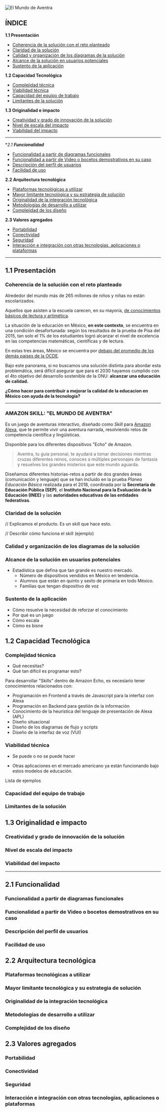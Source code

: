 
![El Mundo de Aventra](https://github.com/Jonhks/El-mundo-de-aventra/blob/master/docs/Aventra_logo-02.jpg?raw=true)


## ÍNDICE

**1.1 Presentación**

- [Coherencia de la solución con el reto planteado](#coherencia-de-la-soluci%C3%B3n-con-el-reto-planteado)
- [Claridad de la solución](#claridad-de-la-soluci%C3%B3n)
- [Calidad y organización de los diagramas de la solución](#calidad-y-organizaci%C3%B3n-de-los-diagramas-de-la-soluci%C3%B3n)
- [Alcance de la solución en usuarios potenciales](#alcance-de-la-soluci%C3%B3n-en-usuarios-potenciales)
- [Sustento de la aplicación](#sustento-de-la-aplicaci%C3%B3n)

**1.2 Capacidad Tecnológica**

* [Complejidad técnica](#complejidad-t%C3%A9cnica)
* [Viabilidad técnica](#viabilidad-t%C3%A9cnica)
* [Capacidad del equipo de trabajo](#capacidad-del-equipo-de-trabajo)
* [Limitantes de la solución](#limitantes-de-la-soluci%C3%B3n)
  
**1.3 Originalidad e impacto**

* [Creatividad y grado de innovación de la solución](#creatividad-y-grado-de-innovaci%C3%B3n-de-la-soluci%C3%B3n)
* [Nivel de escala del impacto](#nivel-de-escala-del-impacto)
* [Viabilidad del impacto](#viabilidad-del-impacto)

***

**2.1 **Funcionalidad***

* [Funcionalidad a partir de diagramas funcionales](#funcionalidad-a-partir-de-diagramas-funcionales)
* [Funcionalidad a partir de Video o bocetos demostrativos en su caso](#funcionalidad-a-partir-de-video-o-bocetos-demostrativos-en-su-caso)
* [Descripción del perfil de usuarios](#descripci%C3%B3n-del-perfil-de-usuarios)
* [Facilidad de uso](#facilidad-de-uso)

**2.2 Arquitectura tecnológica**

* [Plataformas tecnológicas a utilizar](#plataformas-tecnol%C3%B3gicas-a-utilizar)
* [Mayor limitante tecnológica y su estrategia de solución](#mayor-limitante-tecnol%C3%B3gica-y-su-estrategia-de-soluci%C3%B3n)
* [Originalidad de la integración tecnológica](#originalidad-de-la-integraci%C3%B3n-tecnol%C3%B3gica)
* [Metodologías de desarrollo a utilizar](#metodolog%C3%ADas-de-desarrollo-a-utilizar)
* [Complejidad de los diseño](#complejidad-de-los-dise%C3%B1o)

**2.3 Valores agregados**

* [Portabilidad](#portabilidad)
* [Conectividad](#conectividad)
* [Seguridad](#seguridad)
* [Interacción e integración con otras tecnologías, aplicaciones o plataformas](#interacci%C3%B3n-e-integraci%C3%B3n-con-otras-tecnolog%C3%ADas-aplicaciones-o-plataformas)

***

## **1.1 Presentación**

### Coherencia de la solución con el reto planteado

Alrededor del mundo más de 265 millones de niños y niñas no están escolarizados.

Aquellos que asisten a la escuela carecen, en su mayoría, [de conocimientos básicos de lectura y artimética](https://www.un.org/sustainabledevelopment/es/education/).

La situación de la educación en México, **en este contexto**, se encuentra en una condición desafortunada: según los resultados de la prueba de Pisa del 2015, tan solo el 1% de los estudiantes logró alcanzar el nivel de excelencia en las competencias matemáticas, científicas y de lectura. 

En estas tres áreas, México se encuentra por [debajo del promedio de los demás países de la OCDE](https://www.oecd.org/pisa/PISA-2015-Mexico-ESP.pdf). 

Bajo este panorama, si no buscamos una solución distinta para abordar esta problemática, será difícil asegurar que para el 2030 hayamos cumplido con el 4to objetivo del desarrollo sostenible de la ONU: **alcanzar una educación de calidad.** 

**¿Cómo hacer para contribuir a mejorar la calidad de la educacion en México con ayuda de la tecnología?**

***

### **AMAZON SKILL: "EL MUNDO DE AVENTRA"**

Es un juego de aventuras interactivo, diseñado como _Skill_ para [Amazon Alexa](https://developer.amazon.com/es/alexa), que te permite vivir una aventura narrada, resolviendo retos de competencia científica y lingüísticas. 

Disponible para los diferentes dispositivos "Echo" de Amazon.

> Aventra, tu guía personal, te ayudará a tomar decisiones mientras cruzas diferentes reinos, conoces a múltiples personajes de fantasía y resuelves los grandes misterios que este mundo aguarda.

Diseñamos diferentes historias-retos a partir de dos grandes áreas (comunicación y lenguaje) que se han incluido en la prueba _Planea Educación Básica_ realizada para el 2018, coordinada por la **Secretaría de Educación Pública (SEP)**, el **Instituto Nacional para la Evaluación de la Educación (INEE)** y las **autoridades educativas de las entidades federativas**.


### Claridad de la solución

// Explicamos el producto. Es un skill que hace esto.

// Describir cómo funciona el skill (ejemplo)


### Calidad y organización de los diagramas de la solución



### Alcance de la solución en usuarios potenciales

- Estadística que defina que tan grande es nuestro mercado. 
    - Número de dispositivos vendidos en México en tendencia. 
    - Alumnos que están en quinto y sexto de primaria en todo México.
    - Familias que tengan dispositivo de voz


### Sustento de la aplicación

- Cómo resuelve la necesidad de reforzar el conocimiento
- Por qué es un juego
- Cómo escala
- Cómo es bisne


## **1.2 Capacidad Tecnológica**

### Complejidad técnica
  
- Qué necesitas?
- Qué tan difícil es programar esto?

Para desarrollar "Skills" dentro de Amazon Echo, es necesiario tener conocimientos relacionados con:

- Programación en Frontend a través de Javascript para la interfaz con Alexa
- Programación en Backend para gestión de la información
- Conocimiento de la heurística del lenguaje de presentación de Alexa (APL)
- Diseño situacional
- Diseño de los diagramas de flujo y scripts
- Diseño de la interfaz de voz (VUI)
    


### Viabilidad técnica

- Se puede o no se puede hacer

- Otras aplicaciones en el mercado americano ya están funcionando bajo estos modelos de educación.

Lista de ejemplos


### Capacidad del equipo de trabajo


### Limitantes de la solución

## **1.3 Originalidad e impacto**

### Creatividad y grado de innovación de la solución

### Nivel de escala del impacto

### Viabilidad del impacto

***

## **2.1 **Funcionalidad****

### Funcionalidad a partir de diagramas funcionales

### Funcionalidad a partir de Video o bocetos demostrativos en su caso

### Descripción del perfil de usuarios

### Facilidad de uso

## **2.2 Arquitectura tecnológica**

### Plataformas tecnológicas a utilizar

### Mayor limitante tecnológica y su estrategia de solución

### Originalidad de la integración tecnológica

### Metodologías de desarrollo a utilizar

### Complejidad de los diseño

## **2.3 Valores agregados**

### Portabilidad

### Conectividad

### Seguridad

### Interacción e integración con otras tecnologías, aplicaciones o plataformas
